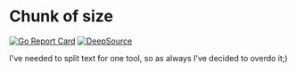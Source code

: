 # Chunk of size
[![Go Report Card](https://goreportcard.com/badge/github.com/pczajkowski/cos)](https://goreportcard.com/report/github.com/pczajkowski/cos)
[![DeepSource](https://deepsource.io/gh/pczajkowski/cos.svg/?label=active+issues&show_trend=true)](https://deepsource.io/gh/pczajkowski/cos/?ref=repository-badge)

I've needed to split text for one tool, so as always I've decided to overdo it;)
